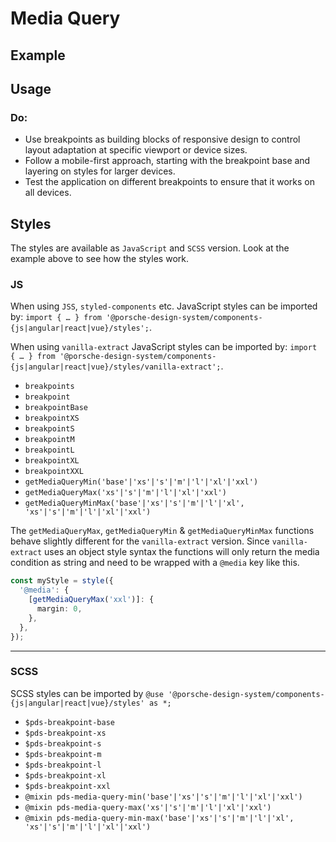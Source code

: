 # Media Query

<TableOfContents></TableOfContents>

## Example

<Playground :frameworkMarkup="codeExample" :externalStackBlitzDependencies="['styled-components']">
  <ExampleStylesMediaQuery />
</Playground>

## Usage

### Do:

- Use breakpoints as building blocks of responsive design to control layout adaptation at specific viewport or device
  sizes.
- Follow a mobile-first approach, starting with the breakpoint base and layering on styles for larger devices.
- Test the application on different breakpoints to ensure that it works on all devices.

## Styles

The styles are available as `JavaScript` and `SCSS` version. Look at the example above to see how the styles work.

### JS

When using `JSS`, `styled-components` etc. JavaScript styles can be imported by:
`import { … } from '@porsche-design-system/components-{js|angular|react|vue}/styles';`.

When using `vanilla-extract` JavaScript styles can be imported by:
`import { … } from '@porsche-design-system/components-{js|angular|react|vue}/styles/vanilla-extract';`.

- `breakpoints`
- `breakpoint`
- `breakpointBase`
- `breakpointXS`
- `breakpointS`
- `breakpointM`
- `breakpointL`
- `breakpointXL`
- `breakpointXXL`
- `getMediaQueryMin('base'|'xs'|'s'|'m'|'l'|'xl'|'xxl')`
- `getMediaQueryMax('xs'|'s'|'m'|'l'|'xl'|'xxl')`
- `getMediaQueryMinMax('base'|'xs'|'s'|'m'|'l'|'xl', 'xs'|'s'|'m'|'l'|'xl'|'xxl')`

The `getMediaQueryMax`, `getMediaQueryMin` & `getMediaQueryMinMax` functions behave slightly different for the
`vanilla-extract` version. Since `vanilla-extract` uses an object style syntax the functions will only return the media
condition as string and need to be wrapped with a `@media` key like this.

```ts
const myStyle = style({
  '@media': {
    [getMediaQueryMax('xxl')]: {
      margin: 0,
    },
  },
});
```

---

### SCSS

SCSS styles can be imported by `@use '@porsche-design-system/components-{js|angular|react|vue}/styles' as *;`

- `$pds-breakpoint-base`
- `$pds-breakpoint-xs`
- `$pds-breakpoint-s`
- `$pds-breakpoint-m`
- `$pds-breakpoint-l`
- `$pds-breakpoint-xl`
- `$pds-breakpoint-xxl`
- `@mixin pds-media-query-min('base'|'xs'|'s'|'m'|'l'|'xl'|'xxl')`
- `@mixin pds-media-query-max('xs'|'s'|'m'|'l'|'xl'|'xxl')`
- `@mixin pds-media-query-min-max('base'|'xs'|'s'|'m'|'l'|'xl', 'xs'|'s'|'m'|'l'|'xl'|'xxl')`

<script lang="ts">
import Vue from 'vue';
import Component from 'vue-class-component';
import { getStylesMediaQueryCodeSamples } from '@porsche-design-system/shared';
import { adjustSelectedFramework } from '@/utils';
import ExampleStylesMediaQuery from '@/pages/patterns/styles/example-media-query.vue';

@Component({
  components: {
    ExampleStylesMediaQuery
  },
})
export default class Code extends Vue {
  codeExample = getStylesMediaQueryCodeSamples();

  public mounted(): void {
    adjustSelectedFramework(this.codeExample);
  }
}
</script>

